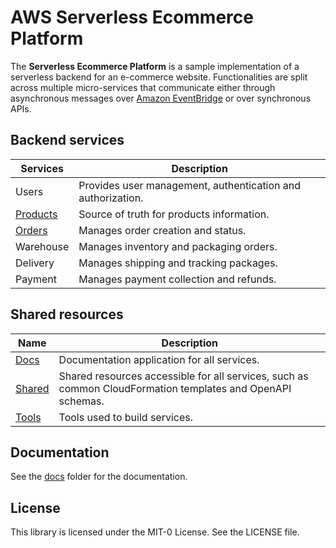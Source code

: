 AWS Serverless Ecommerce Platform
=================================

The __Serverless Ecommerce Platform__ is a sample implementation of a serverless backend for an e-commerce website. Functionalities are split across multiple micro-services that communicate either through asynchronous messages over [Amazon EventBridge](https://aws.amazon.com/eventbridge/) or over synchronous APIs.

## Backend services

|  Services  | Description                               |
|------------|-------------------------------------------|
| Users      | Provides user management, authentication and authorization. |
| [Products](products/) | Source of truth for products information. |
| [Orders](orders/) | Manages order creation and status.        |
| Warehouse  | Manages inventory and packaging orders.   |
| Delivery   | Manages shipping and tracking packages.   |
| Payment    | Manages payment collection and refunds.   |

## Shared resources

| Name       | Description                               |
|------------|-------------------------------------------|
| [Docs](docs/) | Documentation application for all services. |
| [Shared](shared/) | Shared resources accessible for all services, such as common CloudFormation templates and OpenAPI schemas. |
| [Tools](tools/) | Tools used to build services.             |


## Documentation

See the [docs](docs/) folder for the documentation.

## License

This library is licensed under the MIT-0 License. See the LICENSE file.
